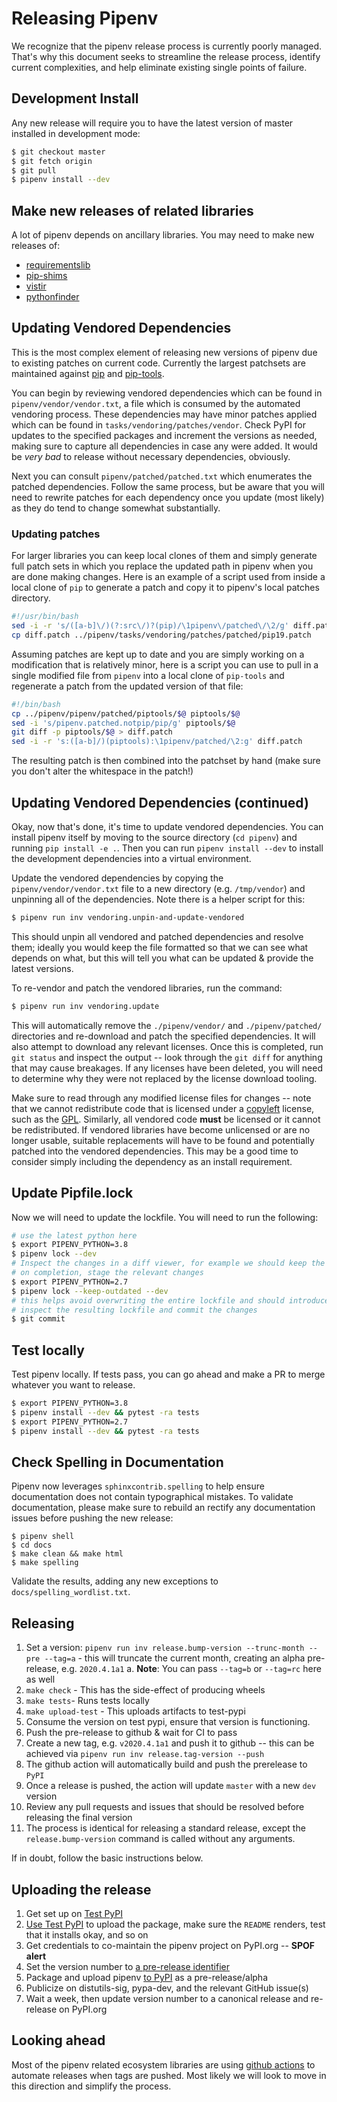 # Releasing Pipenv

We recognize that the pipenv release process is currently poorly managed. That's why this document seeks to streamline the release process, identify current complexities, and help eliminate existing single points of failure.

## Development Install

Any new release will require you to have the latest version of master installed in development mode:

```bash
$ git checkout master
$ git fetch origin
$ git pull
$ pipenv install --dev
```

## Make new releases of related libraries

A lot of pipenv depends on ancillary libraries. You may need to make new releases of:

 * [requirementslib](https://pypi.org/project/requirementslib/)
 * [pip-shims](https://pypi.org/project/pip-shims/)
 * [vistir](https://pypi.org/project/vistir/)
 * [pythonfinder](https://pypi.org/project/pythonfinder/)

## Updating Vendored Dependencies

This is the most complex element of releasing new versions of pipenv due to existing patches on current code. Currently the largest patchsets are maintained against [pip](https://github.com/pypa/pip) and [pip-tools](https://github.com/jazzband/pip-tools).

You can begin by reviewing vendored dependencies which can be found in `pipenv/vendor/vendor.txt`, a file which is consumed by the automated vendoring process. These dependencies may have minor patches applied which can be found in `tasks/vendoring/patches/vendor`. Check PyPI for updates to the specified packages and increment the versions as needed, making sure to capture all dependencies in case any were added. It would be *very bad* to release without necessary dependencies, obviously.

Next you can consult `pipenv/patched/patched.txt` which enumerates the patched dependencies. Follow the same process, but be aware that you will need to rewrite patches for each dependency once you update (most likely) as they do tend to change somewhat substantially.


### Updating patches

For larger libraries you can keep local clones of them and simply generate full patch sets in which you replace the updated path in pipenv when you are done making changes.  Here is an example of a script used from inside a local clone of `pip` to generate a patch and copy it to pipenv's local patches directory.

```bash
#!/usr/bin/bash
sed -i -r 's/([a-b]\/)(?:src\/)?(pip)/\1pipenv\/patched\/\2/g' diff.patch
cp diff.patch ../pipenv/tasks/vendoring/patches/patched/pip19.patch
```

Assuming patches are kept up to date and you are simply working on a modification that is relatively minor, here is a script you can use to pull in a single modified file from `pipenv` into a local clone of `pip-tools` and regenerate a patch from the updated version of that file:

```bash
#!/bin/bash
cp ../pipenv/pipenv/patched/piptools/$@ piptools/$@
sed -i 's/pipenv.patched.notpip/pip/g' piptools/$@
git diff -p piptools/$@ > diff.patch
sed -i -r 's:([a-b]/)(piptools):\1pipenv/patched/\2:g' diff.patch
```

The resulting patch is then combined into the patchset by hand (make sure you don't alter the whitespace in the patch!)


## Updating Vendored Dependencies (continued)

Okay, now that's done, it's time to update vendored dependencies. You can install pipenv itself by moving to the source directory (`cd pipenv`) and running `pip install -e .`. Then you can run `pipenv install --dev` to install the development dependencies into a virtual environment.

Update the vendored dependencies by copying the `pipenv/vendor/vendor.txt` file to a new directory (e.g. `/tmp/vendor`) and unpinning all of the dependencies. Note there is a helper script for this:

```bash
$ pipenv run inv vendoring.unpin-and-update-vendored
```

This should unpin all vendored and patched dependencies and resolve them; ideally you would keep the file formatted so that we can see what depends on what, but this will tell you what can be updated & provide the latest versions.

To re-vendor and patch the vendored libraries, run the command:

```bash
$ pipenv run inv vendoring.update
```

This will automatically remove the `./pipenv/vendor/` and `./pipenv/patched/` directories and re-download and patch the specified dependencies. It will also attempt to download any relevant licenses. Once this is completed, run `git status` and inspect the output -- look through the `git diff` for anything that may cause breakages. If any licenses have been deleted, you will need to determine why they were not replaced by the license download tooling.

Make sure to read through any modified license files for changes -- note that we cannot redistribute code that is licensed under a [copyleft](https://en.wikipedia.org/wiki/Copyleft) license, such as the [GPL](https://en.wikipedia.org/wiki/GPL). Similarly, all vendored code **must** be licensed or it cannot be redistributed. If vendored libraries have become unlicensed or are no longer usable, suitable replacements will have to be found and potentially patched into the vendored dependencies. This may be a good time to consider simply including the dependency as an install requirement.


## Update Pipfile.lock

Now we will need to update the lockfile. You will need to run the following:

```bash
# use the latest python here
$ export PIPENV_PYTHON=3.8
$ pipenv lock --dev
# Inspect the changes in a diff viewer, for example we should keep the python 2 dependencies to use for running tests
# on completion, stage the relevant changes
$ export PIPENV_PYTHON=2.7
$ pipenv lock --keep-outdated --dev
# this helps avoid overwriting the entire lockfile and should introduce only the changes required to run tests on python 2
# inspect the resulting lockfile and commit the changes
$ git commit
```

## Test locally

Test pipenv locally. If tests pass, you can go ahead and make a PR to merge whatever you want to release.

```bash
$ export PIPENV_PYTHON=3.8
$ pipenv install --dev && pytest -ra tests
$ export PIPENV_PYTHON=2.7
$ pipenv install --dev && pytest -ra tests
```

## Check Spelling in Documentation

Pipenv now leverages `sphinxcontrib.spelling` to help ensure documentation does not contain typographical mistakes. To validate documentation, please make sure to rebuild an rectify any documentation issues before pushing the new release:

```console
$ pipenv shell
$ cd docs
$ make clean && make html
$ make spelling
```

Validate the results, adding any new exceptions to `docs/spelling_wordlist.txt`.


## Releasing

1. Set a version: `pipenv run inv release.bump-version --trunc-month --pre --tag=a` - this will truncate the current month, creating an alpha pre-release, e.g. `2020.4.1a1`
   a. **Note**: You can pass `--tag=b` or `--tag=rc` here as well
2. `make check` - This has the side-effect of producing wheels
3. `make tests`- Runs tests locally
4. `make upload-test` - This uploads artifacts to test-pypi
5. Consume the version on test pypi, ensure that version is functioning.
6. Push the pre-release to github & wait for CI to pass
7. Create a new tag, e.g. `v2020.4.1a1` and push it to github -- this can be achieved via `pipenv run inv release.tag-version --push`
8. The github action will automatically build and push the prerelease to `PyPI`
9.  Once a release is pushed, the action will update `master` with a new `dev` version
10. Review any pull requests and issues that should be resolved before releasing the final version
11. The process is identical for releasing a standard release, except the `release.bump-version` command is called without any arguments.


If in doubt, follow the basic instructions below.

## Uploading the release

1. Get set up on [Test PyPI](https://test.pypi.org/)
2. [Use Test PyPI](https://packaging.python.org/guides/using-testpypi/) to upload the package, make sure the `README` renders, test that it installs okay, and so on
3. Get credentials to co-maintain the pipenv project on PyPI.org -- **SPOF alert**
4. Set the version number to [a pre-release identifier](https://www.python.org/dev/peps/pep-0440/#pre-release-separators)
5. Package and upload pipenv [to PyPI](https://pypi.org/project/pipenv/#history) as a pre-release/alpha
6. Publicize on distutils-sig, pypa-dev, and the relevant GitHub issue(s)
7. Wait a week, then update version number to a canonical release and re-release on PyPI.org


## Looking ahead

Most of the pipenv related ecosystem libraries are using [github actions](https://github.com/sarugaku/vistir/blob/master/.github/workflows/pypi_upload.yml) to automate releases when tags are pushed. Most likely we will look to move in this direction and simplify the process.
